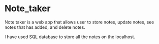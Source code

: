 # Note_taker
Note taker is a web app that allows user to store notes, update notes, see notes that has added, and delete notes.

I have used SQL database to store all the notes on the localhost.
